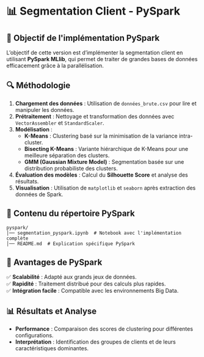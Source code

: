 # 📊 Segmentation Client - PySpark

## 📌 Objectif de l'implémentation PySpark
L’objectif de cette version est d’implémenter la segmentation client en utilisant **PySpark MLlib**, qui permet de traiter de grandes bases de données efficacement grâce à la parallélisation.

## 🔍 Méthodologie
1. **Chargement des données** : Utilisation de `données_brute.csv` pour lire et manipuler les données.
2. **Prétraitement** : Nettoyage et transformation des données avec `VectorAssembler` et `StandardScaler`.
3. **Modélisation** :
   - **K-Means** : Clustering basé sur la minimisation de la variance intra-cluster.
   - **Bisecting K-Means** : Variante hiérarchique de K-Means pour une meilleure séparation des clusters.
   - **GMM (Gaussian Mixture Model)** : Segmentation basée sur une distribution probabiliste des clusters.
4. **Évaluation des modèles** : Calcul du **Silhouette Score** et analyse des résultats.
5. **Visualisation** : Utilisation de `matplotlib` et `seaborn` après extraction des données de Spark.

## 📂 Contenu du répertoire PySpark
```
pyspark/
│── segmentation_pyspark.ipynb  # Notebook avec l'implémentation complète
│── README.md  # Explication spécifique PySpark
```

## 🚀 Avantages de PySpark
✅ **Scalabilité** : Adapté aux grands jeux de données.  
✅ **Rapidité** : Traitement distribué pour des calculs plus rapides.  
✅ **Intégration facile** : Compatible avec les environnements Big Data.  

## 📊 Résultats et Analyse
- **Performance** : Comparaison des scores de clustering pour différentes configurations.
- **Interprétation** : Identification des groupes de clients et de leurs caractéristiques dominantes.

